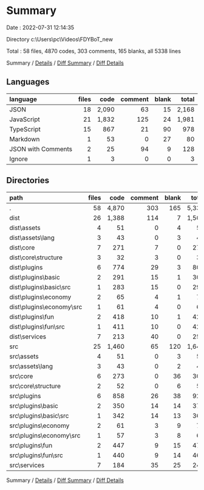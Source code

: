 # Summary

Date : 2022-07-31 12:14:35

Directory c:\\Users\\pc\\Videos\\FDYBoT_new

Total : 58 files,  4870 codes, 303 comments, 165 blanks, all 5338 lines

Summary / [Details](details.md) / [Diff Summary](diff.md) / [Diff Details](diff-details.md)

## Languages
| language | files | code | comment | blank | total |
| :--- | ---: | ---: | ---: | ---: | ---: |
| JSON | 18 | 2,090 | 63 | 15 | 2,168 |
| JavaScript | 21 | 1,832 | 125 | 24 | 1,981 |
| TypeScript | 15 | 867 | 21 | 90 | 978 |
| Markdown | 1 | 53 | 0 | 27 | 80 |
| JSON with Comments | 2 | 25 | 94 | 9 | 128 |
| Ignore | 1 | 3 | 0 | 0 | 3 |

## Directories
| path | files | code | comment | blank | total |
| :--- | ---: | ---: | ---: | ---: | ---: |
| . | 58 | 4,870 | 303 | 165 | 5,338 |
| dist | 26 | 1,388 | 114 | 7 | 1,509 |
| dist\\assets | 4 | 51 | 0 | 4 | 55 |
| dist\\assets\\lang | 3 | 43 | 0 | 3 | 46 |
| dist\\core | 7 | 271 | 7 | 0 | 278 |
| dist\\core\\structure | 3 | 32 | 3 | 0 | 35 |
| dist\\plugins | 6 | 774 | 29 | 3 | 806 |
| dist\\plugins\\basic | 2 | 291 | 15 | 1 | 307 |
| dist\\plugins\\basic\\src | 1 | 283 | 15 | 0 | 298 |
| dist\\plugins\\economy | 2 | 65 | 4 | 1 | 70 |
| dist\\plugins\\economy\\src | 1 | 61 | 4 | 0 | 65 |
| dist\\plugins\\fun | 2 | 418 | 10 | 1 | 429 |
| dist\\plugins\\fun\\src | 1 | 411 | 10 | 0 | 421 |
| dist\\services | 7 | 213 | 40 | 0 | 253 |
| src | 25 | 1,460 | 65 | 120 | 1,645 |
| src\\assets | 4 | 51 | 0 | 3 | 54 |
| src\\assets\\lang | 3 | 43 | 0 | 2 | 45 |
| src\\core | 6 | 273 | 0 | 36 | 309 |
| src\\core\\structure | 2 | 52 | 0 | 6 | 58 |
| src\\plugins | 6 | 858 | 26 | 38 | 922 |
| src\\plugins\\basic | 2 | 350 | 14 | 14 | 378 |
| src\\plugins\\basic\\src | 1 | 342 | 14 | 13 | 369 |
| src\\plugins\\economy | 2 | 61 | 3 | 9 | 73 |
| src\\plugins\\economy\\src | 1 | 57 | 3 | 8 | 68 |
| src\\plugins\\fun | 2 | 447 | 9 | 15 | 471 |
| src\\plugins\\fun\\src | 1 | 440 | 9 | 14 | 463 |
| src\\services | 7 | 184 | 35 | 25 | 244 |

Summary / [Details](details.md) / [Diff Summary](diff.md) / [Diff Details](diff-details.md)